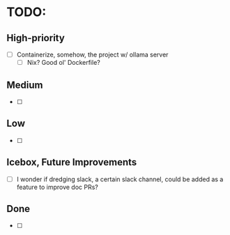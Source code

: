 # TODO:

## High-priority
- [ ] Containerize, somehow, the project w/ ollama server
  - [ ] Nix? Good ol' Dockerfile?

## Medium
- [ ]


## Low
- [ ]


## Icebox, Future Improvements
- [ ] I wonder if dredging slack, a certain slack channel, could be added as a feature to improve doc PRs?


## Done
- [ ]
